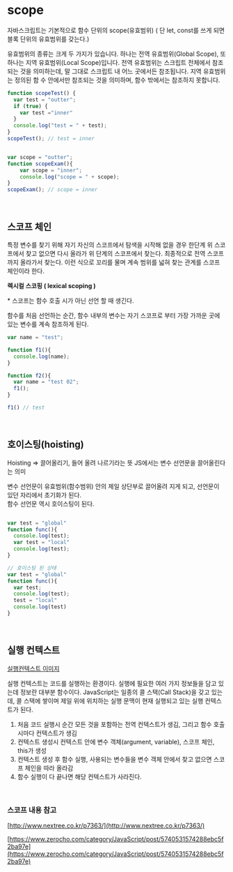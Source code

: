 # scope

자바스크립트는 기본적으로 함수 단위의 scope(유효범위) ( 단 let, const를 쓰게 되면 블록 단위의 유효범위를 갖는다.)

유효범위의 종류는 크게 두 가지가 있습니다. 하나는 전역 유효범위(Global Scope), 또 하나는 지역 유효범위(Local Scope)입니다. 전역 유효범위는 스크립트 전체에서 참조되는 것을 의미하는데, 말 그대로 스크립트 내 어느 곳에서든 참조됩니다. 지역 유효범위는 정의된 함 수 안에서만 참조되는 것을 의미하며, 함수 밖에서는 참조하지 못합니다.

```javascript
function scopeTest() {  
  var test = "outter";
  if (true) {
    var test ="inner"
  }
  console.log("test = " + test);
}
scopeTest(); // test = inner 


var scope = "outter";  
function scopeExam(){  
    var scope = "inner";
    console.log("scope = " + scope);
}
scopeExam(); // scope = inner

```

<br/>

## **스코프 체인**

특정 변수를 찾기 위해 자기 자신의 스코프에서 탐색을 시작해 없을 경우 한단계 위 스코프에서 찾고 없으면 다시 올라가 위 단계의 스코프에서 찾는다. 최종적으로 전역 스코프 까지 올라가서 찾는다. 이런 식으로 꼬리를 물며 계속 범위를 넓혀 찾는 관계를 스코프 체인이라 한다. 

**렉시컬 스코핑 ( lexical scoping )**

\* 스코프는 함수 호출 시가 아닌 선언 할 때 생긴다. 

함수를 처음 선언하는 순간, 함수 내부의 변수는 자기 스코프로 부터 가장 가까운 곳에 있는 변수를 계속 참조하게 된다.

```javascript
var name = "test";

function f1(){
  console.log(name);
}

function f2(){
  var name = "test 02";
  f1();
}

f1() // test
```

<br/>

## **호이스팅(hoisting)**
Hoisting => 끌어올리기, 들어 올려 나르기라는 뜻 JS에서는 변수 선언문을 끌어올린다는 의미

변수 선언문이 유효범위(함수범위) 안의 제일 상단부로 끌어올려 지게 되고, 선언문이 있던 자리에서 초기화가 된다.  
함수 선언문 역시 호이스팅이 된다.

```javascript

var test = "global"
function func(){
  console.log(test);
  var test = "local"
  console.log(test);
}

// 호이스팅 된 상태
var test = "global"
function func(){
  var test;
  console.log(test);
  test = "local"
  console.log(test)
}

``` 

<br/>

## **실행 컨텍스트**

[실행컨텍스트 이미지](https://www.google.co.kr/search?q=%EC%9E%90%EB%B0%94%EC%8A%A4%ED%81%AC%EB%A6%BD%ED%8A%B8+%EC%8B%A4%ED%96%89+%EC%BB%A8%ED%85%8D%EC%8A%A4%ED%8A%B8&newwindow=1&source=lnms&tbm=isch&sa=X&ved=0ahUKEwiXppbTqc3aAhXIwbwKHf9mDIMQ_AUICigB&biw=1440&bih=803#imgrc=a9BuBJplOYKnMM:)

실행 컨텍스트는 코드를 실행하는 환경이다. 실행에 필요한 여러 가지 정보들을 담고 있는데 정보란 대부분 함수이다. JavaScript는 일종의 콜 스택(Call Stack)을 갖고 있는데, 콜 스택에 쌓이며 제일 위에 위치하는 실행 문맥이 현재 실행되고 있는 실행 컨텍스트가 된다.

1. 처음 코드 실행시 순간 모든 것을 포함하는 전역 컨텍스트가 생김, 그리고 함수 호출시마다 컨텍스트가 생김
2. 컨텍스트 생성시 컨텍스트 안에 변수 객체(argument, variable), 스코프 체인, this가 생성
3. 컨텍스트 생성 후 함수 실행, 사용되는 변수들을 변수 객체 안에서 찾고 없으면 스코프 체인을 따라 올라감
4. 함수 실행이 다 끝나면 해당 컨텍스트가 사라진다.

<br/>

### 스코프 내용 참고

[http://www.nextree.co.kr/p7363/](http://www.nextree.co.kr/p7363/)

[https://www.zerocho.com/category/JavaScript/post/5740531574288ebc5f2ba97e](https://www.zerocho.com/category/JavaScript/post/5740531574288ebc5f2ba97e)
